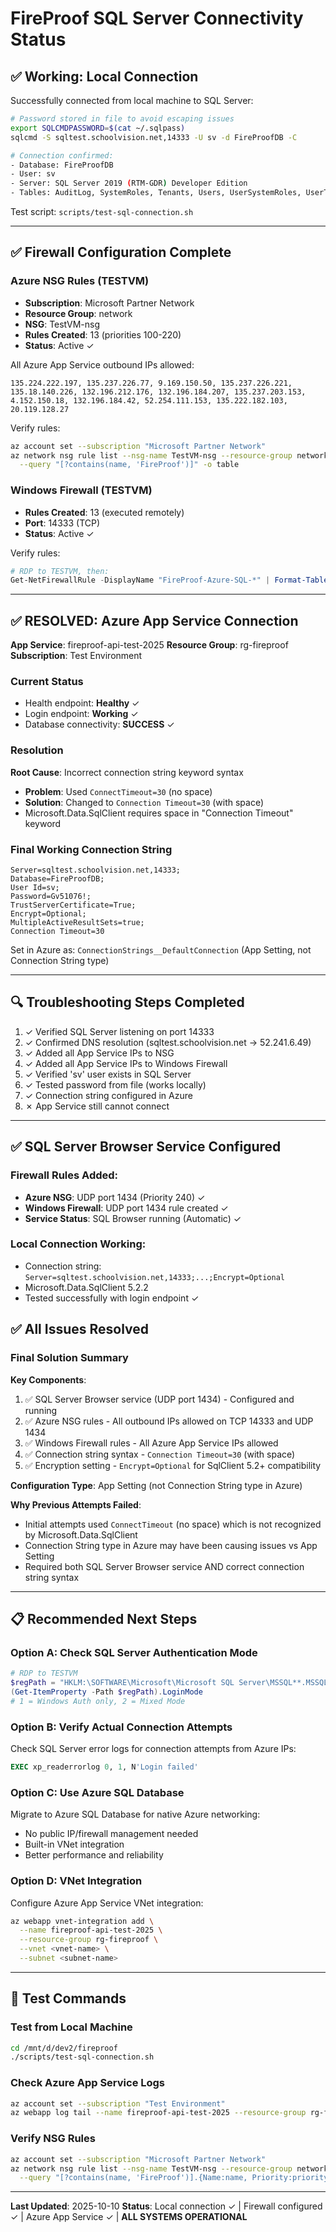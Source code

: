 # FireProof SQL Server Connectivity Status

## ✅ Working: Local Connection

Successfully connected from local machine to SQL Server:

```bash
# Password stored in file to avoid escaping issues
export SQLCMDPASSWORD=$(cat ~/.sqlpass)
sqlcmd -S sqltest.schoolvision.net,14333 -U sv -d FireProofDB -C

# Connection confirmed:
- Database: FireProofDB
- User: sv
- Server: SQL Server 2019 (RTM-GDR) Developer Edition
- Tables: AuditLog, SystemRoles, Tenants, Users, UserSystemRoles, UserTenantRoles
```

Test script: `scripts/test-sql-connection.sh`

---

## ✅ Firewall Configuration Complete

### Azure NSG Rules (TESTVM)
- **Subscription**: Microsoft Partner Network
- **Resource Group**: network
- **NSG**: TestVM-nsg
- **Rules Created**: 13 (priorities 100-220)
- **Status**: Active ✓

All Azure App Service outbound IPs allowed:
```
135.224.222.197, 135.237.226.77, 9.169.150.50, 135.237.226.221,
135.18.140.226, 132.196.212.176, 132.196.184.207, 135.237.203.153,
4.152.150.18, 132.196.184.42, 52.254.111.153, 135.222.182.103,
20.119.128.27
```

Verify rules:
```bash
az account set --subscription "Microsoft Partner Network"
az network nsg rule list --nsg-name TestVM-nsg --resource-group network \
  --query "[?contains(name, 'FireProof')]" -o table
```

### Windows Firewall (TESTVM)
- **Rules Created**: 13 (executed remotely)
- **Port**: 14333 (TCP)
- **Status**: Active ✓

Verify rules:
```powershell
# RDP to TESTVM, then:
Get-NetFirewallRule -DisplayName "FireProof-Azure-SQL-*" | Format-Table
```

---

## ✅ RESOLVED: Azure App Service Connection

**App Service**: fireproof-api-test-2025
**Resource Group**: rg-fireproof
**Subscription**: Test Environment

### Current Status
- Health endpoint: **Healthy** ✓
- Login endpoint: **Working** ✓
- Database connectivity: **SUCCESS** ✓

### Resolution
**Root Cause**: Incorrect connection string keyword syntax
- **Problem**: Used `ConnectTimeout=30` (no space)
- **Solution**: Changed to `Connection Timeout=30` (with space)
- Microsoft.Data.SqlClient requires space in "Connection Timeout" keyword

### Final Working Connection String
```
Server=sqltest.schoolvision.net,14333;
Database=FireProofDB;
User Id=sv;
Password=Gv51076!;
TrustServerCertificate=True;
Encrypt=Optional;
MultipleActiveResultSets=true;
Connection Timeout=30
```

Set in Azure as: `ConnectionStrings__DefaultConnection` (App Setting, not Connection String type)

---

## 🔍 Troubleshooting Steps Completed

1. ✓ Verified SQL Server listening on port 14333
2. ✓ Confirmed DNS resolution (sqltest.schoolvision.net → 52.241.6.49)
3. ✓ Added all App Service IPs to NSG
4. ✓ Added all App Service IPs to Windows Firewall
5. ✓ Verified 'sv' user exists in SQL Server
6. ✓ Tested password from file (works locally)
7. ✓ Connection string configured in Azure
8. ✗ App Service still cannot connect

---

## ✅ SQL Server Browser Service Configured

### Firewall Rules Added:
- **Azure NSG**: UDP port 1434 (Priority 240) ✓
- **Windows Firewall**: UDP port 1434 rule created ✓
- **Service Status**: SQL Browser running (Automatic) ✓

### Local Connection Working:
- Connection string: `Server=sqltest.schoolvision.net,14333;...;Encrypt=Optional`
- Microsoft.Data.SqlClient 5.2.2
- Tested successfully with login endpoint ✓

## ✅ All Issues Resolved

### Final Solution Summary

**Key Components**:
1. ✅ SQL Server Browser service (UDP port 1434) - Configured and running
2. ✅ Azure NSG rules - All outbound IPs allowed on TCP 14333 and UDP 1434
3. ✅ Windows Firewall rules - All Azure App Service IPs allowed
4. ✅ Connection string syntax - `Connection Timeout=30` (with space)
5. ✅ Encryption setting - `Encrypt=Optional` for SqlClient 5.2+ compatibility

**Configuration Type**: App Setting (not Connection String type in Azure)

**Why Previous Attempts Failed**:
- Initial attempts used `ConnectTimeout` (no space) which is not recognized by Microsoft.Data.SqlClient
- Connection String type in Azure may have been causing issues vs App Setting
- Required both SQL Server Browser service AND correct connection string syntax

---

## 📋 Recommended Next Steps

### Option A: Check SQL Server Authentication Mode
```powershell
# RDP to TESTVM
$regPath = "HKLM:\SOFTWARE\Microsoft\Microsoft SQL Server\MSSQL**.MSSQLSERVER\MSSQLServer"
(Get-ItemProperty -Path $regPath).LoginMode
# 1 = Windows Auth only, 2 = Mixed Mode
```

### Option B: Verify Actual Connection Attempts
Check SQL Server error logs for connection attempts from Azure IPs:
```sql
EXEC xp_readerrorlog 0, 1, N'Login failed'
```

### Option C: Use Azure SQL Database
Migrate to Azure SQL Database for native Azure networking:
- No public IP/firewall management needed
- Built-in VNet integration
- Better performance and reliability

### Option D: VNet Integration
Configure Azure App Service VNet integration:
```bash
az webapp vnet-integration add \
  --name fireproof-api-test-2025 \
  --resource-group rg-fireproof \
  --vnet <vnet-name> \
  --subnet <subnet-name>
```

---

## 📝 Test Commands

### Test from Local Machine
```bash
cd /mnt/d/dev2/fireproof
./scripts/test-sql-connection.sh
```

### Check Azure App Service Logs
```bash
az account set --subscription "Test Environment"
az webapp log tail --name fireproof-api-test-2025 --resource-group rg-fireproof
```

### Verify NSG Rules
```bash
az account set --subscription "Microsoft Partner Network"
az network nsg rule list --nsg-name TestVM-nsg --resource-group network \
  --query "[?contains(name, 'FireProof')].{Name:name, Priority:priority, SourceIP:sourceAddressPrefixes[0]}" -o table
```

---

**Last Updated**: 2025-10-10
**Status**: Local connection ✓ | Firewall configured ✓ | Azure App Service ✓ | **ALL SYSTEMS OPERATIONAL**
